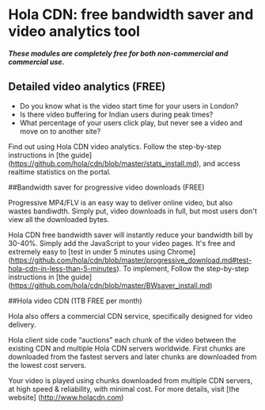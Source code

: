 # Hola CDN: free bandwidth saver and video analytics tool 

**_These modules are completely free for both non-commercial and commercial use._**

## Detailed video analytics (FREE)

* Do you know what is the video start time for your users in London?
* Is there video buffering for Indian users during peak times?
* What percentage of your users click play, but never see a video and move on to another site?

Find out using Hola CDN video analytics. Follow the step-by-step instructions in [the guide] (https://github.com/hola/cdn/blob/master/stats_install.md), and access realtime statistics on the portal.

##Bandwidth saver for progressive video downloads (FREE) 

Progressive MP4/FLV is an easy way to deliver online video, but also wastes bandiwdth. Simply put, video downloads in full, but most users don't view all the downloaded bytes. 

Hola CDN free bandwidth saver will instantly reduce your bandwidth bill by 30-40%. Simply add the JavaScript to your video pages. It's free and extremely easy to [test in under 5 minutes using Chrome] (https://github.com/hola/cdn/blob/master/progressive_download.md#test-hola-cdn-in-less-than-5-minutes). To implement, Follow the step-by-step instructions in [the guide] (https://github.com/hola/cdn/blob/master/BWsaver_install.md)

##Hola video CDN (1TB FREE per month)

Hola also offers a commercial CDN service, specifically designed for video delivery. 

Hola client side code “auctions” each chunk of the video between the existing CDN and  multiple Hola CDN servers worldwide. First chunks are downloaded from the fastest servers and later chunks are downloaded from the lowest cost servers.  

Your video is played using chunks downloaded from multiple CDN servers, at high speed & reliability, with minimal cost. For more details, visit [the website] (http://www.holacdn.com)
